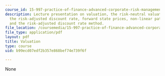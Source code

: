 ```yaml
---
course_id: 15-997-practice-of-finance-advanced-corporate-risk-management-spring-2009
description: Lecture presentation on valuation, the risk-neutral valuation framework,
  the risk-adjusted discount rate, forward state prices, non-linear pattern of exposure,
  and the risk-adjusted discount rate method.
file_location: /coursemedia/15-997-practice-of-finance-advanced-corporate-risk-management-spring-2009/b99ecd07edf2b357e868bef74e739f6f_MIT15_997s09_lec03_1.pdf
file_type: application/pdf
layout: pdf
title: Valuation
type: course
uid: b99ecd07edf2b357e868bef74e739f6f

---
```

None